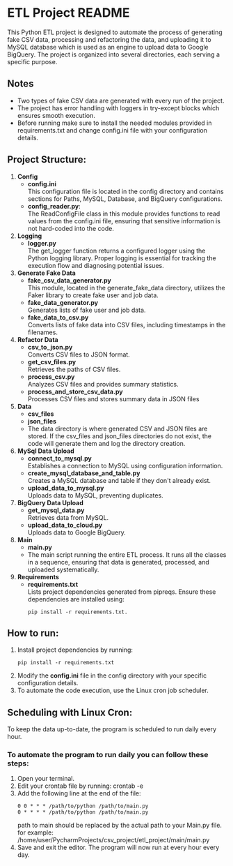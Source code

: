 # ETL Project README
This Python ETL project is designed to automate the process of generating fake CSV data, processing and refactoring the data, 
and uploading it to MySQL database which is used as an engine to upload data to Google BigQuery. 
The project is organized into several directories, each serving a specific purpose.


## Notes
* Two types of fake CSV data are generated with every run of the project.
* The project has error handling with loggers in try-except blocks which ensures smooth execution.
* Before running make sure to install the needed modules provided in requirements.txt and change config.ini file with your configuration details.
  

## Project Structure:
1. **Config**
   * **config.ini** <br>
     This configuration file is located in the config directory and contains sections for Paths, MySQL, Database, and BigQuery configurations.
   * **config_reader.py**: <br>
     The ReadConfigFile class in this module provides functions to read values from the config.ini file, ensuring that sensitive information is not hard-coded into the code.
2. **Logging**
   * **logger.py** <br>
     The get_logger function returns a configured logger using the Python logging library. Proper logging is essential for tracking the execution flow and diagnosing potential issues.
3. **Generate Fake Data**
   * **fake_csv_data_generator.py** <br>
     This module, located in the generate_fake_data directory, utilizes the Faker library to create fake user and job data.
   * **fake_data_generator.py** <br>
     Generates lists of fake user and job data.
   * **fake_data_to_csv.py** <br>
     Converts lists of fake data into CSV files, including timestamps in the filenames.
4. **Refactor Data**
   * **csv_to_json.py** <br>
     Converts CSV files to JSON format.
   * **get_csv_files.py** <br>
     Retrieves the paths of CSV files.
   * **process_csv.py** <br>
     Analyzes CSV files and provides summary statistics.
   * **process_and_store_csv_data.py** <br>
     Processes CSV files and stores summary data in JSON files
5. **Data**
   * **csv_files**
   * **json_files**
   * The data directory is where generated CSV and JSON files are stored. If the csv_files and json_files directories do not exist, the code will generate them and log the directory creation.
7. **MySql Data Upload**
   * **connect_to_mysql.py** <br>
     Establishes a connection to MySQL using configuration information.
    * **create_mysql_database_and_table.py**  <br>
     Creates a MySQL database and table if they don't already exist.
    * **upload_data_to_mysql.py** <br>
     Uploads data to MySQL, preventing duplicates.
8. **BigQuery Data Upload**
   * **get_mysql_data.py** <br>
     Retrieves data from MySQL.
   * **upload_data_to_cloud.py** <br>
     Uploads data to Google BigQuery.
9. **Main**
   * **main.py** <br>
   * The main script running the entire ETL process. It runs all the classes in a sequence, ensuring that data is generated, processed, and uploaded systematically.
10. **Requirements**
    * **requirements.txt**  <br>
         Lists project dependencies generated from pipreqs. Ensure these dependencies are installed using:
        ```
       pip install -r requirements.txt.
         ```

        
## How to run:

1. Install project dependencies by running:
   ```
   pip install -r requirements.txt
   ```
2. Modify the **config.ini** file in the config directory with your specific configuration details.
3. To automate the code execution, use the Linux cron job scheduler.



## Scheduling with Linux Cron:

To keep the data up-to-date, the program is scheduled to run daily every hour.

### To automate the program to run daily you can follow these steps:
1. Open your terminal.
2. Edit your crontab file by running: crontab -e
3. Add the following line at the end of the file:
   ```
   0 0 * * * /path/to/python /path/to/main.py
   0 * * * * /path/to/python /path/to/main.py

   ```
   path to main should be replaced by the actual path to your Main.py file.
   for example: /home/user/PycharmProjects/csv_project/etl_project/main/main.py
5. Save and exit the editor. The program will now run at every hour every day.